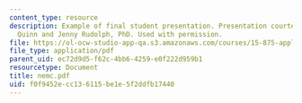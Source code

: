 ```yaml
---
content_type: resource
description: Example of final student presentation. Presentation courtesy of Timothy
  Quinn and Jenny Rudolph, PhD. Used with permission.
file: https://ol-ocw-studio-app-qa.s3.amazonaws.com/courses/15-875-applications-of-system-dynamics-spring-2004/f0f9452ecc136115be1e5f2ddfb17440_nemc.pdf
file_type: application/pdf
parent_uid: ec72d9d5-f62c-4bb6-4259-e0f222d959b1
resourcetype: Document
title: nemc.pdf
uid: f0f9452e-cc13-6115-be1e-5f2ddfb17440
---
```

